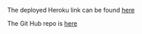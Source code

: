 The deployed Heroku link can be found [here](https://jana-potato.herokuapp.com/ )

The Git Hub repo is [here](https://github.com/Jana998-alt/cookie-stand-api)

